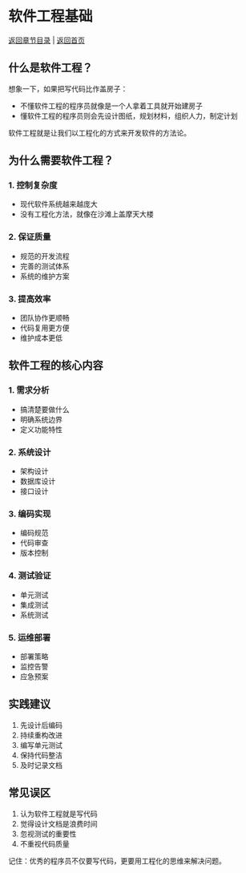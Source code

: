# 软件工程基础

[返回章节目录](./index.md) | [返回首页](../README.md)

## 什么是软件工程？

想象一下，如果把写代码比作盖房子：
- 不懂软件工程的程序员就像是一个人拿着工具就开始建房子
- 懂软件工程的程序员则会先设计图纸，规划材料，组织人力，制定计划

软件工程就是让我们以工程化的方式来开发软件的方法论。

## 为什么需要软件工程？

### 1. 控制复杂度
- 现代软件系统越来越庞大
- 没有工程化方法，就像在沙滩上盖摩天大楼

### 2. 保证质量
- 规范的开发流程
- 完善的测试体系
- 系统的维护方案

### 3. 提高效率
- 团队协作更顺畅
- 代码复用更方便
- 维护成本更低

## 软件工程的核心内容

### 1. 需求分析
- 搞清楚要做什么
- 明确系统边界
- 定义功能特性

### 2. 系统设计
- 架构设计
- 数据库设计
- 接口设计

### 3. 编码实现
- 编码规范
- 代码审查
- 版本控制

### 4. 测试验证
- 单元测试
- 集成测试
- 系统测试

### 5. 运维部署
- 部署策略
- 监控告警
- 应急预案

## 实践建议

1. 先设计后编码
2. 持续重构改进
3. 编写单元测试
4. 保持代码整洁
5. 及时记录文档

## 常见误区

1. 认为软件工程就是写代码
2. 觉得设计文档是浪费时间
3. 忽视测试的重要性
4. 不重视代码质量

记住：优秀的程序员不仅要写代码，更要用工程化的思维来解决问题。
